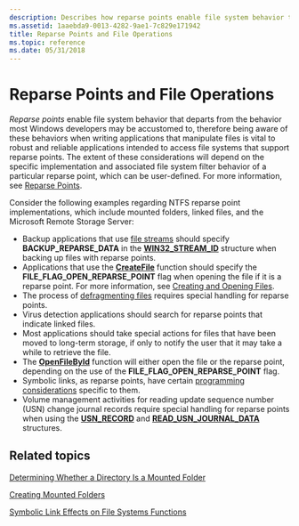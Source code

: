 ```yaml
---
description: Describes how reparse points enable file system behavior that departs from behavior most Windows developers expect.
ms.assetid: 1aaebda9-0013-4282-9ae1-7c829e171942
title: Reparse Points and File Operations
ms.topic: reference
ms.date: 05/31/2018
---
```


# Reparse Points and File Operations

*Reparse points* enable file system behavior that departs from the behavior most Windows developers may be accustomed to, therefore being aware of these behaviors when writing applications that manipulate files is vital to robust and reliable applications intended to access file systems that support reparse points. The extent of these considerations will depend on the specific implementation and associated file system filter behavior of a particular reparse point, which can be user-defined. For more information, see [Reparse Points](reparse-points.md).

Consider the following examples regarding NTFS reparse point implementations, which include mounted folders, linked files, and the Microsoft Remote Storage Server:

-   Backup applications that use [file streams](file-streams.md) should specify **BACKUP\_REPARSE\_DATA** in the [**WIN32\_STREAM\_ID**](/windows/desktop/api/winbase/ns-winbase-win32_stream_id) structure when backing up files with reparse points.
-   Applications that use the [**CreateFile**](/windows/desktop/api/FileAPI/nf-fileapi-createfilea) function should specify the **FILE\_FLAG\_OPEN\_REPARSE\_POINT** flag when opening the file if it is a reparse point. For more information, see [Creating and Opening Files](creating-and-opening-files.md).
-   The process of [defragmenting files](defragmenting-files.md) requires special handling for reparse points.
-   Virus detection applications should search for reparse points that indicate linked files.
-   Most applications should take special actions for files that have been moved to long-term storage, if only to notify the user that it may take a while to retrieve the file.
-   The [**OpenFileById**](/windows/desktop/api/WinBase/nf-winbase-openfilebyid) function will either open the file or the reparse point, depending on the use of the **FILE\_FLAG\_OPEN\_REPARSE\_POINT** flag.
-   Symbolic links, as reparse points, have certain [programming considerations](symbolic-link-programming-considerations.md) specific to them.
-   Volume management activities for reading update sequence number (USN) change journal records require special handling for reparse points when using the [**USN\_RECORD**](/windows/desktop/api/WinIoCtl/ns-winioctl-usn_record_v2) and [**READ\_USN\_JOURNAL\_DATA**](/windows/desktop/api/WinIoCtl/ns-winioctl-read_usn_journal_data_v0) structures.

## Related topics

<dl> <dt>

[Determining Whether a Directory Is a Mounted Folder](determining-whether-a-directory-is-a-volume-mount-point.md)
</dt> <dt>

[Creating Mounted Folders](mounting-and-dismounting-a-volume.md)
</dt> <dt>

[Symbolic Link Effects on File Systems Functions](symbolic-link-effects-on-file-systems-functions.md)
</dt> </dl>

 

 
